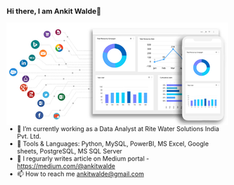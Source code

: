 ### Hi there, I am Ankit Walde👋

<img align="right" alt ="coding" width="550" src="https://github.com/AnkitWalde/AnkitWalde/blob/main/3e99b9_f53a1cab95ae4dfd938a1bf6a1a62f49~mv2.gif">

- 🔭 I’m currently working as a Data Analyst at Rite Water Solutions India Pvt. Ltd.
- 🌱 Tools & Languages: Python, MySQL, PowerBI, MS Excel, Google sheets, PostgreSQL, MS SQL Server
- 💬 I regurarly writes article on Medium portal -  https://medium.com/@ankitwalde
- 📫 How to reach me ankitwalde@gmail.com 




<!--
**AnkitWalde/AnkitWalde** is a ✨ _special_ ✨ repository because its `README.md` (this file) appears on your GitHub profile.

Here are some ideas to get you started:

- 🔭 I’m currently working on AlmaBetter
- 🌱 I’m currently learning SQL, Python, Power BI
- 👯 I’m looking to collaborate on 
- 🤔 I’m looking for help with ..
- 💬 Ask me about ...
- 📫 How to reach me: ...
- 😄 Pronouns: ...
- ⚡ Fun fact: ...
-->
